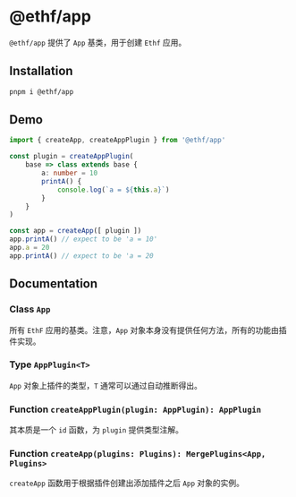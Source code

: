 # @ethf/app

`@ethf/app` 提供了 `App` 基类，用于创建 `Ethf` 应用。

## Installation

```sh
pnpm i @ethf/app
```

## Demo

```ts
import { createApp, createAppPlugin } from '@ethf/app'

const plugin = createAppPlugin(
    base => class extends base {
        a: number = 10
        printA() {
            console.log(`a = ${this.a}`)
        }
    }
)

const app = createApp([ plugin ])
app.printA() // expect to be 'a = 10'
app.a = 20
app.printA() // expect to be 'a = 20
```

## Documentation

### Class `App`

所有 `EthF` 应用的基类。注意，`App` 对象本身没有提供任何方法，所有的功能由插件实现。

### Type `AppPlugin<T>`

`App` 对象上插件的类型，`T` 通常可以通过自动推断得出。

### Function `createAppPlugin(plugin: AppPlugin): AppPlugin`

其本质是一个 `id` 函数，为 `plugin` 提供类型注解。

### Function `createApp(plugins: Plugins): MergePlugins<App, Plugins>`

`createApp` 函数用于根据插件创建出添加插件之后 `App` 对象的实例。
